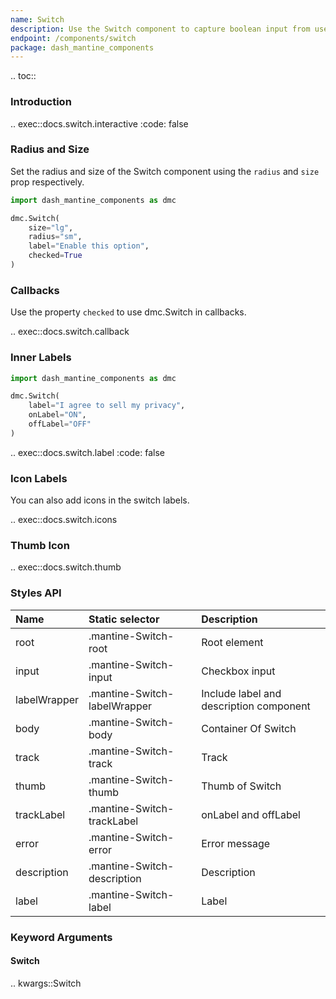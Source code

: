 ```yaml
---
name: Switch
description: Use the Switch component to capture boolean input from user.
endpoint: /components/switch
package: dash_mantine_components
---
```


.. toc::

### Introduction

.. exec::docs.switch.interactive
    :code: false

### Radius and Size

Set the radius and size of the Switch component using the `radius` and `size` prop respectively.

```python
import dash_mantine_components as dmc

dmc.Switch(
    size="lg",
    radius="sm",
    label="Enable this option",
    checked=True
)
```

### Callbacks

Use the property `checked` to use dmc.Switch in callbacks.

.. exec::docs.switch.callback

### Inner Labels

```python
import dash_mantine_components as dmc

dmc.Switch(
    label="I agree to sell my privacy",
    onLabel="ON",
    offLabel="OFF"
)
```

.. exec::docs.switch.label
    :code: false

### Icon Labels

You can also add icons in the switch labels.

.. exec::docs.switch.icons

### Thumb Icon

.. exec::docs.switch.thumb

### Styles API

| Name         | Static selector              | Description                             |
|:-------------|:-----------------------------|:----------------------------------------|
| root         | .mantine-Switch-root         | Root element                            |
| input        | .mantine-Switch-input        | Checkbox input                          |
| labelWrapper | .mantine-Switch-labelWrapper | Include label and description component |
| body         | .mantine-Switch-body         | Container Of Switch                     |
| track        | .mantine-Switch-track        | Track                                   |
| thumb        | .mantine-Switch-thumb        | Thumb of Switch                         |
| trackLabel   | .mantine-Switch-trackLabel   | onLabel and offLabel                    |
| error        | .mantine-Switch-error        | Error message                           |
| description  | .mantine-Switch-description  | Description                             |
| label        | .mantine-Switch-label        | Label                                   |

### Keyword Arguments

#### Switch

.. kwargs::Switch
